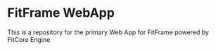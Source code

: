 # FitFrame WebApp

This is a repository for the primary Web App for FitFrame powered by FitCore Engine
